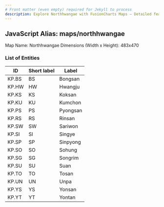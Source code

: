 ```yaml
---
# Front matter (even empty) required for Jekyll to process
description: Explore Northhwangae with FusionCharts Maps – Detailed features for seamless integration. Try now & enhance your data visualization today! 
---
```


## JavaScript Alias: maps/northhwangae

Map Name: Northhwangae
Dimensions (Width x Height): 483x470





### List of Entities

ID | Short label | Label
---|---|---|
KP.BS|BS|Bongsan
KP.HW|HW|Hwangju
KP.KS|KS|Koksan
KP.KU|KU|Kumchon
KP.PS|PS|Pyongsan
KP.RS|RS|Rinsan
KP.SW|SW|Sariwon
KP.SI|SI|Singye
KP.SP|SP|Sinpyong
KP.SO|SO|Sohung
KP.SG|SG|Songrim
KP.SU|SU|Suan
KP.TO|TO|Tosan
KP.UN|UN|Unpa
KP.YS|YS|Yonsan
KP.YT|YT|Yontan


